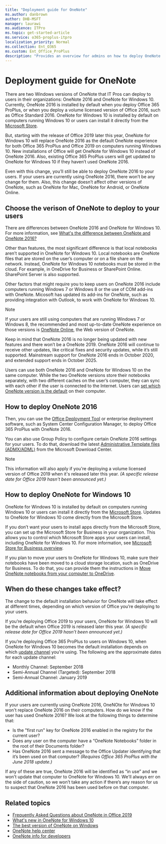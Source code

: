 ```yaml
---
title: "Deployment guide for OneNote"
ms.author: danbrown
author: DHB-MSFT
manager: laurawi
ms.audience: ITPro
ms.topic: get-started-article
ms.service: o365-proplus-itpro
localization_priority: Normal
ms.collection: Ent_O365
ms.custom: Ent_Office_ProPlus
description: "Provides an overview for admins on how to deploy OneNote 2016 or OneNote for Windows 10 to users in their organization"
---
```


# Deployment guide for OneNote

 There are two Windows versions of OneNote that IT Pros can deploy to users in their organizations: OneNote 2016 and OneNote for Windows 10. Currently, OneNote 2016 is installed by default when you deploy Office 365 ProPlus, or when you deploy a volume licensed version of Office 2016, such as Office Standard 2016. OneNote for Windows 10 is installed by default on computers running Windows 10 or users can install it directly from the [Microsoft Store](https://www.microsoft.com/p/onenote/9wzdncrfhvjl?activetab=pivot%3aoverviewtab).

But, starting with the release of Office 2019 later this year, OneNote for Windows 10 will replace OneNote 2016 as the default OneNote experience for both Office 365 ProPlus and Office 2019 on computers running Windows 10.  New installations of Office will get OneNote for Windows 10 instead of OneNote 2016. Also, existing Office 365 ProPlus users will get updated to OneNote for Windows 10 if they haven’t used OneNote 2016.

Even with this change, you’ll still be able to deploy OneNote 2016 to your users. If your users are currently using OneNote 2016, there won’t be any change for them. Also, this change doesn’t affect other versions of OneNote, such as OneNote for Mac, OneNote for Android, or OneNote Online.

## Choose the verison of OneNote to deploy to your users

There are differences between OneNote 2016 and OneNote for Windows 10. For more information, see [What's the difference between OneNote and OneNote 2016?](https://support.office.com/article/a624e692-b78b-4c09-b07f-46181958118f)

Other than features, the most significant difference is that local notebooks aren’t supported in OneNote for Windows 10. Local notebooks are OneNote files that are stored on the user’s computer or on a file share on the network. Instead, OneNote for Windows 10 notebooks must be stored in the cloud. For example, in OneDrive for Business or SharePoint Online. SharePoint Server is also supported.

Other factors that might require you to keep users on OneNote 2016 include computers running Windows 7 or Windows 8 or the use of COM add-ins with OneNote. Micosoft has updated its add-ins for OneNote, such as providing integration with Outlook, to work with OneNote for Windows 10.

> [!NOTE]
> If your users are still using computers that are running Windows 7 or Windows 8, the recommended and most up-to-date OneNote experience on those versions is [OneNote Online](https://support.office.com/article/80B7E897-88DF-49E7-8BFE-A3467A428DA0), the Web version of OneNote.

Keep in mind that OneNote 2016 is no longer being updated with new features and there won’t be a OneNote 2019. OneNote 2016 will continue to receive other updates, like critical fixes and security updates, while it’s still supported. Mainstream support for OneNote 2016 ends in October 2020, and extended support ends in October 2025.

Users can use both OneNote 2016 and OneNote for Windows 10 on the same computer. While the two OneNote versions store their notebooks separately, with two different caches on the user’s computer, they can sync with each other if the user is connected to the Internet. Users can [set which OneNote version is the default](https://support.office.com/article/f261140c-5ce8-4cf4-ad0b-c9e1cb953831) on their computer.

## How to deploy OneNote 2016

Then, you can use the [Office Deployment Tool](https://docs.microsoft.com/DeployOffice/overview-of-the-office-2016-deployment-tool) or enterprise deployment software, such as System Center Configuration Manager, to deploy Office 365 ProPlus with OneNote 2016.

You can also use Group Policy to configure certain OneNote 2016 settings for your users. To do that, download the latest [Administrative Template files (ADMX/ADML)](https://www.microsoft.com/download/details.aspx?id=49030) from the Microsoft Download Center.

> [!NOTE]
> This information will also apply if you're deploying a volume licensed version of Office 2019 when it's released later this year. *(A specific release date for Office 2019 hasn't been announced yet.)* 


## How to deploy OneNote for Windows 10

OneNote for Windows 10 is installed by default on computers running Windows 10 or users can install it directly from the [Microsoft Store](https://www.microsoft.com/p/onenote/9wzdncrfhvjl?activetab=pivot%3aoverviewtab). Updates to OneNote for Windows 10 come directly from the Microsoft Store.

If you don’t want your users to install apps directly from the Microsoft Store, you can set up the Microsoft Store for Business in your organization. This allows you to control which Microsoft Store apps your users can install, including OneNote for Windows 10. For more information, see [Microsoft Store for Business overview](https://docs.microsoft.com/microsoft-store/microsoft-store-for-business-overview).

If you plan to move your users to OneNote for Windows 10, make sure their notebooks have been moved to a cloud storage location, such as OneDrive for Business. To do that, you can provide them the instructions in [Move OneNote notebooks from your computer to OneDrive](https://support.office.com/article/b43692ae-ce27-4ab9-a8ad-a2aed225e6a5). 


## When do these changes take effect?

The change to the default installation behavior for OneNote will take effect at different times, depending on which version of Office you’re deploying to your users. 

If you’re deploying Office 2019 to your users, OneNote for Windows 10 will be the default when Office 2019 is released later this year. *(A specific release date for Office 2019 hasn’t been announced yet.)* 

If you’re deploying Office 365 ProPlus to users on Windows 10, when OneNote for Windows 10 becomes the default installation depends on which [update channel](https://docs.microsoft.com/DeployOffice/overview-of-update-channels-for-office-365-proplus) you’re using. The following are the approximate dates for each update channel:
 - Monthly Channel: September 2018
 - Semi-Annual Channel (Targeted): September 2018
 - Semi-Annual Channel: January 2019

## Additional information about deploying OneNote

If your users are currently using OneNote 2016, OneNOte for Windows 10 won't replace OneNote 2016 on their computers. How do we know if the user has used OneNote 2016? We look at the following things to determine that:

- Is the "first run" key for OneNote 2016 enabled in the registry for the current user?
- Does any user on the computer have a “OneNote Notebooks” folder in the root of their Documents folder? 
- Has OneNote 2016 sent a message to the Office Updater identifying that it’s been used on that computer? *(Requires Office 365 ProPlus with the June 2018 update.)*

If any of these are true, OneNote 2016 will be identified as “in use” and we won't update that computer to OneNote for Windows 10. We'll always err on the side of caution, so we won’t take any action if there’s any reason for us to suspect that OneNote 2016 has been used before on that computer.

## Related topics

- [Frequently Asked Questions about OneNote in Office 2019](https://support.office.com/article/6582c7ae-2ec6-408d-8b7a-3ed71a3c2103)
- [What's new in OneNote for Windows 10](https://support.office.com/article/1477d5de-f4fd-4943-b18a-ff17091161ea)
- [The best version of OneNote on Windows](https://techcommunity.microsoft.com/t5/Education-Blog/The-best-version-of-OneNote-on-Windows/ba-p/183726)
- [OneNote help center](https://support.office.com/OneNote)
- [OneNote info for developers](https://developer.microsoft.com/onenote)